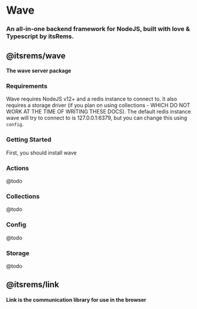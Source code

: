 # Wave
### An all-in-one backend framework for NodeJS, built with love & Typescript by itsRems.

## @itsrems/wave
#### The wave server package
### Requirements
Wave requires NodeJS v12+ and a redis instance to connect to. It also requires a storage driver (if you plan on using collections - WHICH DO NOT WORK AT THE TIME OF WRITING THESE DOCS).
The default redis instance wave will try to connect to is 127.0.0.1:6379, but you can change this using `config`.

### Getting Started
First, you should install wave

### Actions
@todo

### Collections
@todo

### Config
@todo

### Storage
@todo

## @itsrems/link
#### Link is the communication library for use in the browser